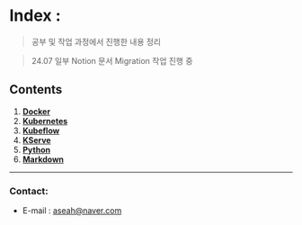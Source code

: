 # Index :
> 공부 및 작업 과정에서 진행한 내용 정리

> 24.07 일부 Notion 문서 Migration 작업 진행 중

## Contents
1. [__Docker__](./Docker)
2. [__Kubernetes__](./Kubernetes)
3. [__Kubeflow__](./Kubeflow)
4. [__KServe__](./KServe)
5. [__Python__](./python)
6. [__Markdown__](./Markdown)

------------------

### Contact:
- E-mail : aseah@naver.com

